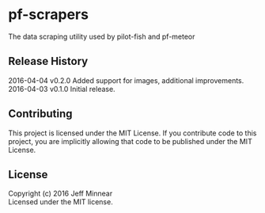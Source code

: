 # pf-scrapers

The data scraping utility used by pilot-fish and pf-meteor

## Release History
2016-04-04 v0.2.0 Added support for images, additional improvements.
2016-04-03 v0.1.0 Initial release.

## Contributing
This project is licensed under the MIT License. If you contribute code to this project, you are implicitly allowing that code to be published under the MIT License.

## License
Copyright (c) 2016 Jeff Minnear  
Licensed under the MIT license.
